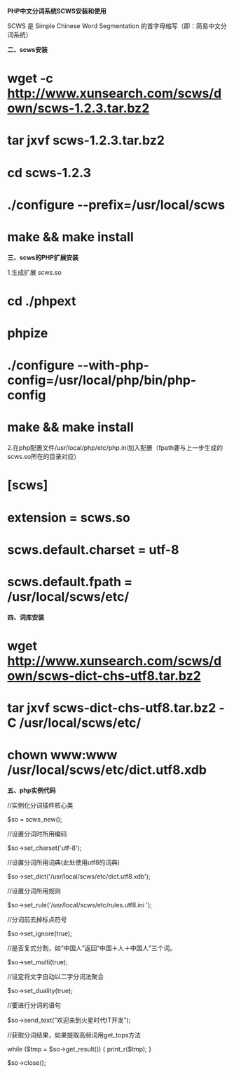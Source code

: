 **PHP中文分词系统SCWS安装和使用**

SCWS 是 Simple Chinese Word Segmentation 的首字母缩写（即：简易中文分词系统）

**二、scws安装**

# wget -c http://www.xunsearch.com/scws/down/scws-1.2.3.tar.bz2
# tar jxvf scws-1.2.3.tar.bz2
# cd scws-1.2.3
# ./configure --prefix=/usr/local/scws
# make && make install

**三、scws的PHP扩展安装**

1.生成扩展  scws.so
# cd ./phpext
# phpize 
# ./configure --with-php-config=/usr/local/php/bin/php-config
# make && make install

2.在php配置文件/usr/local/php/etc/php.ini加入配置（fpath要与上一步生成的scws.so所在的目录对应）
# [scws]
# extension = scws.so
# scws.default.charset = utf-8
# scws.default.fpath = /usr/local/scws/etc/

**四、词库安装**

# wget http://www.xunsearch.com/scws/down/scws-dict-chs-utf8.tar.bz2
# tar jxvf scws-dict-chs-utf8.tar.bz2 -C /usr/local/scws/etc/
# chown www:www /usr/local/scws/etc/dict.utf8.xdb

**五、php实例代码**

 //实例化分词插件核心类

 $so = scws_new();

 //设置分词时所用编码

 $so->set_charset('utf-8');

 //设置分词所用词典(此处使用utf8的词典)

 $so->set_dict('/usr/local/scws/etc/dict.utf8.xdb');

 //设置分词所用规则

 $so->set_rule('/usr/local/scws/etc/rules.utf8.ini ');

 //分词前去掉标点符号

 $so->set_ignore(true);

 //是否复式分割，如“中国人”返回“中国＋人＋中国人”三个词。

 $so->set_multi(true);

 //设定将文字自动以二字分词法聚合

 $so->set_duality(true);

 //要进行分词的语句

 $so->send_text(“欢迎来到火星时代IT开发”);

 //获取分词结果，如果提取高频词用get_tops方法

 while ($tmp = $so->get_result())
 {
     print_r($tmp);
 }

 $so->close();